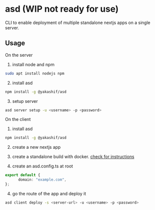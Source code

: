 # asd (WIP not ready for use)

CLI to enable deployment of multiple standalone nextjs apps on a single server.

## Usage


On the server

1. install node and npm

```bash
sudo apt install nodejs npm
```

2. install asd

```bash
npm install -g @yakashif/asd
```

3. setup server

```bash
asd server setup -u <username> -p <password>
```



On the client

1. install asd

```bash
npm install -g @yakashif/asd
```

2. create a new nextjs app

3. create a standalone build with docker. [check for instructions](https://github.com/vercel/next.js/tree/canary/examples/with-docker) 

4. create an asd.config.ts at root

```ts
export default {
      domain: "example.com",
};
```

4. go the route of the app and deploy it

```bash
asd client deploy -s <server-url> -u <username> -p <password>
```


